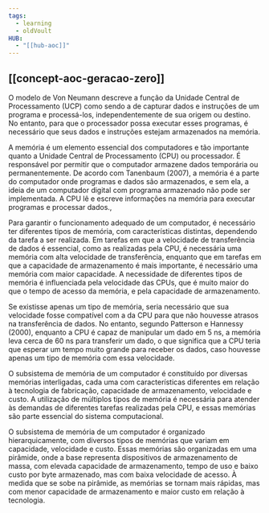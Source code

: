 ```yaml
---
tags:
  - learning
  - oldVoult
HUB:
  - "[[hub-aoc]]"
---
```

## [[concept-aoc-geracao-zero]]

O modelo de Von Neumann descreve a função da Unidade Central de Processamento (UCP) como sendo a de capturar dados e instruções de um programa e processá-los, independentemente de sua origem ou destino. No entanto, para que o processador possa executar esses programas, é necessário que seus dados e instruções estejam armazenados na memória.

A memória é um elemento essencial dos computadores e tão importante quanto a Unidade Central de Processamento (CPU) ou processador. É responsável por permitir que o computador armazene dados temporária ou permanentemente. De acordo com Tanenbaum (2007), a memória é a parte do computador onde programas e dados são armazenados, e sem ela, a ideia de um computador digital com programa armazenado não pode ser implementada. A CPU lê e escreve informações na memória para executar programas e processar dados.,

Para garantir o funcionamento adequado de um computador, é necessário ter diferentes tipos de memória, com características distintas, dependendo da tarefa a ser realizada. Em tarefas em que a velocidade de transferência de dados é essencial, como as realizadas pela CPU, é necessária uma memória com alta velocidade de transferência, enquanto que em tarefas em que a capacidade de armazenamento é mais importante, é necessário uma memória com maior capacidade. A necessidade de diferentes tipos de memória é influenciada pela velocidade das CPUs, que é muito maior do que o tempo de acesso da memória, e pela capacidade de armazenamento.

Se existisse apenas um tipo de memória, seria necessário que sua velocidade fosse compatível com a da CPU para que não houvesse atrasos na transferência de dados. No entanto, segundo Patterson e Hannessy (2000), enquanto a CPU é capaz de manipular um dado em 5 ns, a memória leva cerca de 60 ns para transferir um dado, o que significa que a CPU teria que esperar um tempo muito grande para receber os dados, caso houvesse apenas um tipo de memória com essa velocidade.

O subsistema de memória de um computador é constituído por diversas memórias interligadas, cada uma com características diferentes em relação à tecnologia de fabricação, capacidade de armazenamento, velocidade e custo. A utilização de múltiplos tipos de memória é necessária para atender às demandas de diferentes tarefas realizadas pela CPU, e essas memórias são parte essencial do sistema computacional.

O subsistema de memória de um computador é organizado hierarquicamente, com diversos tipos de memórias que variam em capacidade, velocidade e custo. Essas memórias são organizadas em uma pirâmide, onde a base representa dispositivos de armazenamento de massa, com elevada capacidade de armazenamento, tempo de uso e baixo custo por byte armazenado, mas com baixa velocidade de acesso. À medida que se sobe na pirâmide, as memórias se tornam mais rápidas, mas com menor capacidade de armazenamento e maior custo em relação à tecnologia.


